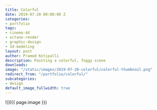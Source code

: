 ```yaml
---
title: Colorful
date: 2019-07-20 00:00:00 Z
categories:
- portfolio
tags:
- cinema-4d
- octane-render
- graphic-design
- 3d-modeling
layout: post
author: Pramod Kotipalli
description: Painting a colorful, foggy scene
downloads: 
image: "/static/images/2019-07-20-colorful/colorful-thumbnail.png"
redirect_from: "/portfolio/colorful/"
subcategories:
- design
default_image_fullwidth: true
---
```


![]({{ page.image }})
